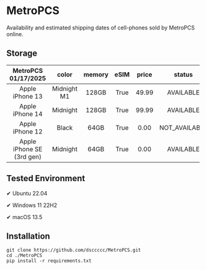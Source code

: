 # MetroPCS
Availability and estimated shipping dates of cell-phones sold by MetroPCS online.
## Storage
|MetroPCS 01/17/2025|color|memory|eSIM|price|status|shipping from|shipping to|
|:--:|:--:|:--:|:--:|:--:|:--:|:--:|:--:|
|Apple iPhone 13|Midnight M1|128GB|True|49.99|AVAILABLE|01/17/2025|01/21/2025|
|Apple iPhone 14|Midnight|128GB|True|99.99|AVAILABLE|01/17/2025|01/21/2025|
|Apple iPhone 12|Black|64GB|True|0.00|NOT_AVAILABLE|01/17/2025|01/21/2025|
|Apple iPhone SE (3rd gen)|Midnight|64GB|True|0.00|AVAILABLE|01/17/2025|01/21/2025|

## Tested Environment
✔ Ubuntu 22.04

✔ Windows 11 22H2

✔ macOS 13.5
## Installation
```
git clone https://github.com/dsccccc/MetroPCS.git
cd ./MetroPCS
pip install -r requirements.txt
```
